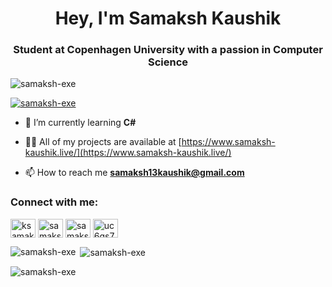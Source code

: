 <h1 align="center">Hey, I'm Samaksh Kaushik</h1>
<h3 align="center">Student at Copenhagen University with a passion in Computer Science</h3>

<p align="left"> <img src="https://komarev.com/ghpvc/?username=samaksh-exe&label=Profile%20views&color=0e75b6&style=flat" alt="samaksh-exe" /> </p>

<p align="left"> <a href="https://github.com/ryo-ma/github-profile-trophy"><img src="https://github-profile-trophy.vercel.app/?username=samaksh-exe" alt="samaksh-exe" /></a> </p>

- 🌱 I’m currently learning **C#**

- 👨‍💻 All of my projects are available at [https://www.samaksh-kaushik.live/](https://www.samaksh-kaushik.live/)

- 📫 How to reach me **samaksh13kaushik@gmail.com**

<h3 align="left">Connect with me:</h3>
<p align="left">
<a href="https://twitter.com/ksamaksh" target="blank"><img align="center" src="https://raw.githubusercontent.com/rahuldkjain/github-profile-readme-generator/master/src/images/icons/Social/twitter.svg" alt="ksamaksh" height="30" width="40" /></a>
<a href="https://linkedin.com/in/samaksh kaushik" target="blank"><img align="center" src="https://raw.githubusercontent.com/rahuldkjain/github-profile-readme-generator/master/src/images/icons/Social/linked-in-alt.svg" alt="samaksh kaushik" height="30" width="40" /></a>
<a href="https://instagram.com/samaksh.kaushik_" target="blank"><img align="center" src="https://raw.githubusercontent.com/rahuldkjain/github-profile-readme-generator/master/src/images/icons/Social/instagram.svg" alt="samaksh.kaushik_" height="30" width="40" /></a>
<a href="https://www.youtube.com/c/uc6gs79b0vs_3k1vjyxeteka" target="blank"><img align="center" src="https://raw.githubusercontent.com/rahuldkjain/github-profile-readme-generator/master/src/images/icons/Social/youtube.svg" alt="uc6gs79b0vs_3k1vjyxeteka" height="30" width="40" /></a>
</p>

<p><img align="left" src="https://github-readme-stats.vercel.app/api/top-langs?username=SaMaKsH-exe&show_icons=true&locale=en&layout=compact" alt="samaksh-exe" /></p>

<p>&nbsp;<img align="center" src="https://github-readme-stats.vercel.app/api?username=samaksh-exe&show_icons=true&locale=en" alt="samaksh-exe" /></p>

<p><img align="center" src="https://github-readme-streak-stats.herokuapp.com/?user=samaksh-exe&" alt="samaksh-exe" /></p>

